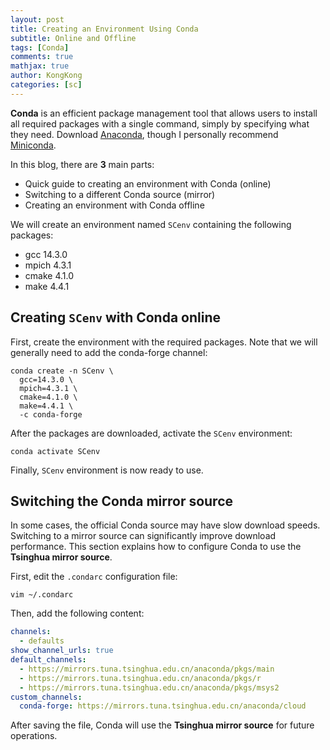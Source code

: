 ```yaml
---
layout: post
title: Creating an Environment Using Conda
subtitle: Online and Offline
tags: [Conda]
comments: true
mathjax: true
author: KongKong
categories: [sc]
---
```


<div class="box-success">
<p><strong>Conda</strong> is an efficient package management tool that allows users 
to install all required packages with a single command, simply by specifying what they need.
Download <a href="https://www.anaconda.com/download/success">Anaconda</a>,
though I personally recommend <a href="https://www.anaconda.com/download/success">Miniconda</a>.</p>

<p>In this blog, there are <strong>3</strong> main parts:</p>
<ul>
  <li>Quick guide to creating an environment with Conda (online)</li>
  <li>Switching to a different Conda source (mirror)</li>
  <li>Creating an environment with Conda offline</li>
</ul>
</div>

We will create an environment named `SCenv` containing the following packages:
- gcc 14.3.0
- mpich 4.3.1
- cmake 4.1.0
- make 4.4.1

## Creating `SCenv` with Conda online

First, create the environment with the required packages. 
Note that we will generally need to add the conda-forge channel:

```shell
conda create -n SCenv \
  gcc=14.3.0 \
  mpich=4.3.1 \
  cmake=4.1.0 \
  make=4.4.1 \
  -c conda-forge
```

After the packages are downloaded, activate the `SCenv` environment:

```shell
conda activate SCenv
```

Finally, `SCenv` environment is now ready to use.

## Switching the Conda mirror source

In some cases, the official Conda source may have slow download speeds. 
Switching to a mirror source can significantly improve download performance. 
This section explains how to configure Conda to use the **Tsinghua mirror source**.

First, edit the `.condarc` configuration file:

```shell
vim ~/.condarc
```

Then, add the following content:

```yaml
channels:
  - defaults
show_channel_urls: true
default_channels:
  - https://mirrors.tuna.tsinghua.edu.cn/anaconda/pkgs/main
  - https://mirrors.tuna.tsinghua.edu.cn/anaconda/pkgs/r
  - https://mirrors.tuna.tsinghua.edu.cn/anaconda/pkgs/msys2
custom_channels:
  conda-forge: https://mirrors.tuna.tsinghua.edu.cn/anaconda/cloud
```

After saving the file, Conda will use the **Tsinghua mirror source** for future operations.